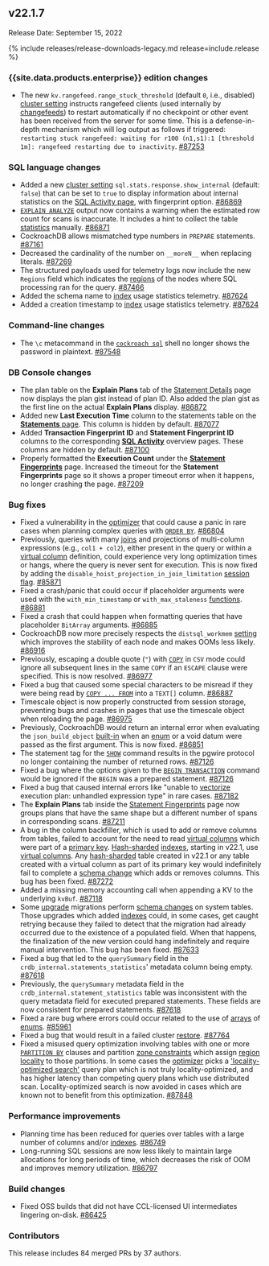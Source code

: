 ## v22.1.7

Release Date: September 15, 2022

{% include releases/release-downloads-legacy.md release=include.release %}

<h3 id="v22-1-7-enterprise-edition-changes">{{site.data.products.enterprise}} edition changes</h3>

- The new `kv.rangefeed.range_stuck_threshold` (default `0`, i.e., disabled) [cluster setting](https://www.cockroachlabs.com/docs/v22.1/cluster-settings) instructs rangefeed clients (used internally by [changefeeds](https://www.cockroachlabs.com/docs/v22.1/create-and-configure-changefeeds)) to restart automatically if no checkpoint or other event has been received from the server for some time. This is a defense-in-depth mechanism which will log output as follows if triggered: `restarting stuck rangefeed: waiting for r100 (n1,s1):1 [threshold 1m]: rangefeed restarting due to inactivity`. [#87253][#87253]

<h3 id="v22-1-7-sql-language-changes">SQL language changes</h3>

- Added a new [cluster setting](https://www.cockroachlabs.com/docs/v22.1/cluster-settings) `sql.stats.response.show_internal` (default: `false`) that can be set to `true` to display information about internal statistics on the [SQL Activity page](https://www.cockroachlabs.com/docs/v22.1/ui-sql-dashboard), with fingerprint option. [#86869][#86869]
- [`EXPLAIN ANALYZE`](https://www.cockroachlabs.com/docs/v22.1/explain-analyze) output now contains a warning when the estimated row count for scans is inaccurate. It includes a hint to collect the table [statistics](https://www.cockroachlabs.com/docs/v22.1/cost-based-optimizer#table-statistics) manually. [#86871][#86871]
- CockroachDB allows mismatched type numbers in `PREPARE` statements. [#87161][#87161]
- Decreased the cardinality of the number on `__moreN__` when replacing literals. [#87269][#87269]
- The structured payloads used for telemetry logs now include the new `Regions` field which indicates the [regions](https://www.cockroachlabs.com/docs/v22.1/multiregion-overview#database-regions) of the nodes where SQL processing ran for the query. [#87466][#87466]
- Added the schema name to [index](https://www.cockroachlabs.com/docs/v22.1/indexes) usage statistics telemetry. [#87624][#87624]
- Added a creation timestamp to [index](https://www.cockroachlabs.com/docs/v22.1/indexes) usage statistics telemetry. [#87624][#87624]

<h3 id="v22-1-7-command-line-changes">Command-line changes</h3>

- The `\c` metacommand in the [`cockroach sql`](https://www.cockroachlabs.com/docs/v22.1/cockroach-sql) shell no longer shows the password in plaintext. [#87548][#87548]

<h3 id="v22-1-7-db-console-changes">DB Console changes</h3>

- The plan table on the **Explain Plans** tab of the [Statement Details](https://www.cockroachlabs.com/docs/v22.1/ui-statements-page) page now displays the plan gist instead of plan ID. Also added the plan gist as the first line on the actual **Explain Plans** display. [#86872][#86872]
- Added new **Last Execution Time** column to the statements table on the [**Statements** page](https://www.cockroachlabs.com/docs/v22.1/ui-statements-page). This column is hidden by default. [#87077][#87077]
- Added **Transaction Fingerprint ID** and **Statement Fingerprint ID** columns to the corresponding [**SQL Activity**](https://www.cockroachlabs.com/docs/v22.1/ui-sql-dashboard) overview pages. These columns are hidden by default. [#87100][#87100]
- Properly formatted the **Execution Count** under the [**Statement Fingerprints**](https://www.cockroachlabs.com/docs/v22.1/ui-statements-page#statement-fingerprint-page) page. Increased the timeout for the **Statement Fingerprints** page so it shows a proper timeout error when it happens, no longer crashing the page. [#87209][#87209]

<h3 id="v22-1-7-bug-fixes">Bug fixes</h3>

- Fixed a vulnerability in the [optimizer](https://www.cockroachlabs.com/docs/v22.1/cost-based-optimizer) that could cause a panic in rare cases when planning complex queries with [`ORDER BY`](https://www.cockroachlabs.com/docs/v22.1/order-by). [#86804][#86804]
- Previously, queries with many [joins](https://www.cockroachlabs.com/docs/v22.1/joins) and projections of multi-column expressions (e.g., `col1 + col2`), either present in the query or within a [virtual column](https://www.cockroachlabs.com/docs/v22.1/computed-columns) definition, could experience very long optimization times or hangs, where the query is never sent for execution. This is now fixed by adding the `disable_hoist_projection_in_join_limitation` [session flag](https://www.cockroachlabs.com/docs/v22.1/set-vars#supported-variables). [#85871][#85871]
- Fixed a crash/panic that could occur if placeholder arguments were used with the `with_min_timestamp` or `with_max_staleness` [functions](https://www.cockroachlabs.com/docs/v22.1/functions-and-operators). [#86881][#86881]
- Fixed a crash that could happen when formatting queries that have placeholder `BitArray` arguments. [#86885][#86885]
- CockroachDB now more precisely respects the `distsql_workmem` [setting](https://www.cockroachlabs.com/docs/v22.1/set-vars#supported-variables) which improves the stability of each node and makes OOMs less likely. [#86916][#86916]
- Previously, escaping a double quote (`"`) with [`COPY`](https://www.cockroachlabs.com/docs/v22.1/copy-from) in `CSV` mode could ignore all subsequent lines in the same `COPY` if an `ESCAPE` clause were specified. This is now resolved. [#86977][#86977]
- Fixed a bug that caused some special characters to be misread if they were being read by [`COPY ... FROM`](https://www.cockroachlabs.com/docs/v22.1/copy-from) into a `TEXT[]` column. [#86887][#86887]
- Timescale object is now properly constructed from session storage, preventing  bugs and crashes in pages that use the timescale object when reloading the page. [#86975][#86975]
- Previously, CockroachDB would return an internal error when evaluating the `json_build_object` [built-in](https://www.cockroachlabs.com/docs/v22.1/functions-and-operators) when an [enum](https://www.cockroachlabs.com/docs/v22.1/enum) or a void datum were passed as the first argument. This is now fixed. [#86851][#86851]
- The statement tag for the [`SHOW`](https://www.cockroachlabs.com/docs/v22.1/show-vars) command results in the pgwire protocol no longer containing the number of returned rows. [#87126][#87126]
- Fixed a bug where the options given to the [`BEGIN TRANSACTION`](https://www.cockroachlabs.com/docs/v22.1/begin-transaction) command would be ignored if the `BEGIN` was a prepared statement. [#87126][#87126]
- Fixed a bug that caused internal errors like "unable to [vectorize](https://www.cockroachlabs.com/docs/v22.1/vectorized-execution) execution plan: unhandled expression type" in rare cases. [#87182][#87182]
- The **Explain Plans** tab inside the [Statement Fingerprints](https://www.cockroachlabs.com/docs/v22.1/ui-statements-page#statement-fingerprint-page) page now groups plans that have the same shape but a different number of spans in corresponding scans. [#87211][#87211]
- A bug in the column backfiller, which is used to add or remove columns from tables, failed to account for the need to read [virtual columns](https://www.cockroachlabs.com/docs/v22.1/computed-columns) which were part of a [primary key](https://www.cockroachlabs.com/docs/v22.1/primary-key). [Hash-sharded](https://www.cockroachlabs.com/docs/v22.1/hash-sharded-indexes) [indexes](https://www.cockroachlabs.com/docs/v22.1/indexes), starting in v22.1, use [virtual columns](https://www.cockroachlabs.com/docs/v22.1/computed-columns). Any [hash-sharded](https://www.cockroachlabs.com/docs/v22.1/hash-sharded-indexes) table created in v22.1 or any table created with a virtual column as part of its primary key would indefinitely fail to complete a [schema change](https://www.cockroachlabs.com/docs/v22.1/online-schema-changes) which adds or removes columns. This bug has been fixed. [#87272][#87272]
- Added a missing memory accounting call when appending a KV to the underlying `kvBuf`. [#87118][#87118]
- Some [upgrade](https://www.cockroachlabs.com/docs/v22.1/upgrade-cockroach-version) migrations perform [schema changes](https://www.cockroachlabs.com/docs/v22.1/online-schema-changes) on system tables. Those upgrades which added [indexes](https://www.cockroachlabs.com/docs/v22.1/indexes) could, in some cases, get caught retrying because they failed to detect that the migration had already occurred due to the existence of a populated field. When that happens, the finalization of the new version could hang indefinitely and require manual intervention. This bug has been fixed. [#87633][#87633]
- Fixed a bug that led to the `querySummary` field in the `crdb_internal.statements_statistics`' metadata column being empty. [#87618][#87618]
- Previously, the `querySummary` metadata field in the `crdb_internal.statement_statistics` table was inconsistent with the query metadata field for executed prepared statements. These fields are now consistent for prepared statements. [#87618][#87618]
- Fixed a rare bug where errors could occur related to the use of [arrays](https://www.cockroachlabs.com/docs/v22.1/array) of [enums](https://www.cockroachlabs.com/docs/v22.1/enum). [#85961][#85961]
- Fixed a bug that would result in a failed cluster [restore](https://www.cockroachlabs.com/docs/v22.1/restore). [#87764][#87764]
- Fixed a misused query optimization involving tables with one or more [`PARTITION BY`](https://www.cockroachlabs.com/docs/v22.1/partition-by) clauses and partition [zone constraints](https://www.cockroachlabs.com/docs/v22.1/configure-replication-zones) which assign [region locality](https://www.cockroachlabs.com/docs/v22.1/set-locality) to those partitions. In some cases the [optimizer](https://www.cockroachlabs.com/docs/v22.1/cost-based-optimizer) picks a ['locality-optimized search'](https://www.cockroachlabs.com/docs/v22.1/cost-based-optimizer#locality-optimized-search-in-multi-region-clusters) query plan which is not truly locality-optimized, and has higher latency than competing query plans which use distributed scan. Locality-optimized search is now avoided in cases which are known not to benefit from this optimization. [#87848][#87848]

<h3 id="v22-1-7-performance-improvements">Performance improvements</h3>

- Planning time has been reduced for queries over tables with a large number of columns and/or [indexes](https://www.cockroachlabs.com/docs/v22.1/indexes). [#86749][#86749]
- Long-running SQL sessions are now less likely to maintain large allocations for long periods of time, which decreases the risk of OOM and improves memory utilization. [#86797][#86797]

<h3 id="v22-1-7-build-changes">Build changes</h3>

- Fixed OSS builds that did not have CCL-licensed UI intermediates lingering on-disk. [#86425][#86425]

<h3 id="v22-1-7-contributors">Contributors</h3>

This release includes 84 merged PRs by 37 authors.

[#85871]: https://github.com/cockroachdb/cockroach/pull/85871
[#85961]: https://github.com/cockroachdb/cockroach/pull/85961
[#86425]: https://github.com/cockroachdb/cockroach/pull/86425
[#86428]: https://github.com/cockroachdb/cockroach/pull/86428
[#86749]: https://github.com/cockroachdb/cockroach/pull/86749
[#86797]: https://github.com/cockroachdb/cockroach/pull/86797
[#86804]: https://github.com/cockroachdb/cockroach/pull/86804
[#86851]: https://github.com/cockroachdb/cockroach/pull/86851
[#86869]: https://github.com/cockroachdb/cockroach/pull/86869
[#86871]: https://github.com/cockroachdb/cockroach/pull/86871
[#86872]: https://github.com/cockroachdb/cockroach/pull/86872
[#86881]: https://github.com/cockroachdb/cockroach/pull/86881
[#86885]: https://github.com/cockroachdb/cockroach/pull/86885
[#86887]: https://github.com/cockroachdb/cockroach/pull/86887
[#86916]: https://github.com/cockroachdb/cockroach/pull/86916
[#86975]: https://github.com/cockroachdb/cockroach/pull/86975
[#86977]: https://github.com/cockroachdb/cockroach/pull/86977
[#87059]: https://github.com/cockroachdb/cockroach/pull/87059
[#87077]: https://github.com/cockroachdb/cockroach/pull/87077
[#87100]: https://github.com/cockroachdb/cockroach/pull/87100
[#87118]: https://github.com/cockroachdb/cockroach/pull/87118
[#87126]: https://github.com/cockroachdb/cockroach/pull/87126
[#87127]: https://github.com/cockroachdb/cockroach/pull/87127
[#87161]: https://github.com/cockroachdb/cockroach/pull/87161
[#87182]: https://github.com/cockroachdb/cockroach/pull/87182
[#87209]: https://github.com/cockroachdb/cockroach/pull/87209
[#87211]: https://github.com/cockroachdb/cockroach/pull/87211
[#87253]: https://github.com/cockroachdb/cockroach/pull/87253
[#87269]: https://github.com/cockroachdb/cockroach/pull/87269
[#87272]: https://github.com/cockroachdb/cockroach/pull/87272
[#87466]: https://github.com/cockroachdb/cockroach/pull/87466
[#87548]: https://github.com/cockroachdb/cockroach/pull/87548
[#87618]: https://github.com/cockroachdb/cockroach/pull/87618
[#87624]: https://github.com/cockroachdb/cockroach/pull/87624
[#87633]: https://github.com/cockroachdb/cockroach/pull/87633
[#87764]: https://github.com/cockroachdb/cockroach/pull/87764
[#87848]: https://github.com/cockroachdb/cockroach/pull/87848
